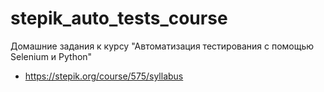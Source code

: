 # stepik_auto_tests_course

Домашние задания к курсу "Автоматизация тестирования с помощью Selenium и Python"
* https://stepik.org/course/575/syllabus

